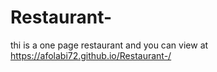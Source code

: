 # Restaurant-
thi is a one page restaurant and you can view at       https://afolabi72.github.io/Restaurant-/



